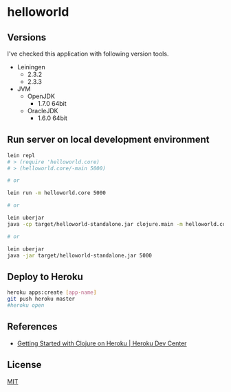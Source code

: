 # helloworld

## Versions

I've checked this application with following version tools.

* Leiningen
    * 2.3.2
    * 2.3.3
* JVM
    * OpenJDK
        * 1.7.0 64bit
    * OracleJDK
        * 1.6.0 64bit

## Run server on local development environment

```sh
lein repl
# > (require 'helloworld.core)
# > (helloworld.core/-main 5000)

# or

lein run -m helloworld.core 5000

# or

lein uberjar
java -cp target/helloworld-standalone.jar clojure.main -m helloworld.core 5000

# or

lein uberjar
java -jar target/helloworld-standalone.jar 5000
```

## Deploy to Heroku

```sh
heroku apps:create [app-name]
git push heroku master
#heroku open
```

## References

* [Getting Started with Clojure on Heroku | Heroku Dev Center](https://devcenter.heroku.com/articles/getting-started-with-clojure)

## License

[MIT](http://opensource.org/licenses/MIT)
